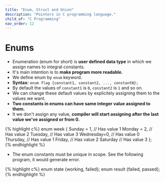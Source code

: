 ```yaml
---
title: "Enum, Struct and Union"
description: "Pointers in C programming language."
child_of: "C Programming"
nav_order: 12
---
```


# Enums

- Enumeration (enum for short) is **user defined data type** in which we assign names to integral constants.
- It's main intention is to **make program more readable.**
- We define enum by `enum` keyword.
- **Syntax:** `enum flag {constant1, constant2, ..., constantN};`
- By default the values of `constant1` is `0`, `constant2` is `1` and so on.
- We can change these default values by explicitely assigning them to the values we want.
- **Two constants in enums can have same integer value assigned to them.**
- It we don't assign any value, **compiler will start assigning after the last value we've assigned or from 0.**

{% highlight c%}
enum week {
    Sunday = 1,     // Has value 1
    Monday = 2,     // Has value 2
    Tuesday,        // Has value 3
    Wednesday=0,    // Has value 0
    Thursday,       // Has value 1
    Friday,         // Has value 2
    Saturday        // Has value 3
};   
{% endhighlight %}

- The enum constants must be unique in scope. See the following program, it would generate error.

{% highlight c%}
enum state  {working, failed}; 
enum result {failed, passed}; 
{% endhighlight %}
